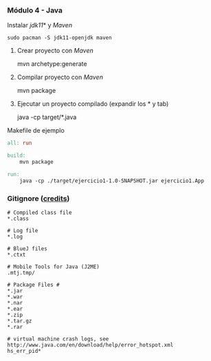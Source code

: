 ### Módulo 4 - Java

Instalar *jdk11** y *Maven*

```
sudo pacman -S jdk11-openjdk maven
```

 1. Crear proyecto con *Maven*

    mvn archetype:generate

 2. Compilar proyecto con *Maven*

    mvn package

 3. Ejecutar un proyecto compilado (expandir los * y tab)

    java -cp target/*.java <tab>

Makefile de ejemplo

```makefile
all: run

build:
	mvn package

run:
	java -cp ./target/ejercicio1-1.0-SNAPSHOT.jar ejercicio1.App
```

### Gitignore ([credits](https://github.com/github/gitignore/blob/master/Java.gitignore))

```Gitignore
# Compiled class file
*.class

# Log file
*.log

# BlueJ files
*.ctxt

# Mobile Tools for Java (J2ME)
.mtj.tmp/

# Package Files #
*.jar
*.war
*.nar
*.ear
*.zip
*.tar.gz
*.rar

# virtual machine crash logs, see http://www.java.com/en/download/help/error_hotspot.xml
hs_err_pid*
```
